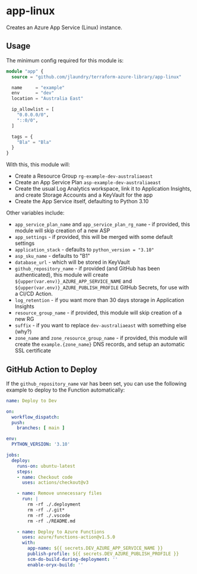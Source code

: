 # app-linux

Creates an Azure App Service (Linux) instance.

## Usage

The minimum config required for this module is:

```terraform
module "app" {
  source = "github.com/jlaundry/terraform-azure-library/app-linux"

  name     = "example"
  env      = "dev"
  location = "Australia East"

  ip_allowlist = [
    "0.0.0.0/0",
    "::0/0",
  ]

  tags = {
    "Bla" = "Bla"
  }
}
```

With this, this module will:

  * Create a Resource Group `rg-example-dev-australiaeast`
  * Create an App Service Plan `asp-example-dev-australiaeast`
  * Create the usual Log Analytics workspace, link it to Application Insights, and create Storage Accounts and a KeyVault for the app
  * Create the App Service itself, defaulting to Python 3.10

Other variables include:

  * `app_service_plan_name` and `app_service_plan_rg_name` - if provided, this module will skip creation of a new ASP
  * `app_settings` - if provided, this will be merged with some default settings
  * `application_stack` - defaults to `python_version = "3.10"`
  * `asp_sku_name` - defaults to "B1"
  * `database_url` - which will be stored in KeyVault
  * `github_repository_name` - if provided (and GitHub has been authenticated), this module will create `${upper(var.env)}_AZURE_APP_SERVICE_NAME` and `${upper(var.env)}_AZURE_PUBLISH_PROFILE` GitHub Secrets, for use with a CI/CD Action.
  * `log_retention` - if you want more than 30 days storage in Application Insights
  * `resource_group_name` - if provided, this module will skip creation of a new RG
  * `suffix` - if you want to replace `dev-australiaeast` with something else (why?)
  * `zone_name` and `zone_resource_group_name` - if provided, this module will create the `example.{zone_name}` DNS records, and setup an automatic SSL certificate

## GitHub Action to Deploy

If the `github_repository_name` var has been set, you can use the following example to deploy to the Function automatically:

```yaml
name: Deploy to Dev

on:
  workflow_dispatch:
  push:
    branches: [ main ]

env:
  PYTHON_VERSION: '3.10'

jobs:
  deploy:
    runs-on: ubuntu-latest
    steps:
    - name: Checkout code
      uses: actions/checkout@v3

    - name: Remove unnecessary files
      run: |
        rm -rf ./.deployment
        rm -rf ./.git*
        rm -rf ./.vscode
        rm -rf ./README.md

    - name: Deploy to Azure Functions
      uses: azure/functions-action@v1.5.0
      with:
        app-name: ${{ secrets.DEV_AZURE_APP_SERVICE_NAME }}
        publish-profile: ${{ secrets.DEV_AZURE_PUBLISH_PROFILE }}
        scm-do-build-during-deployment: ''
        enable-oryx-build: ''
```
